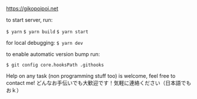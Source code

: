 https://gikopoipoi.net

to start server, run:

``$ yarn``
``$ yarn build``
``$ yarn start``

for local debugging:
``$ yarn dev``

to enable automatic version bump run:

``$ git config core.hooksPath .githooks``

Help on any task (non programming stuff too) is welcome, feel free to contact me!
どんなお手伝いでも大歓迎です！気軽に連絡ください（日本語でもおｋ）

